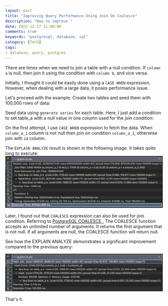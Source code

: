 ```yaml
---
layout: post
title: "Improving Query Performance Using Join On Coalesce"
description: "How to improve "
date: 2023-12-17 11:09:00
comments: true
keywords: "postgresql, database, sql"
category: [Tech]
tags:
- database, query, postgres
---
```


There are times when we need to join a table with a null condition. If `column a` is null, then join it using the condition with `column b`, and vice versa.

Initially, I thought it could be easily done using a `CASE WHEN` expression. However, when dealing with a large data, it poses performance issue.

Let's proceed with the example. 
Create two tables and seed them with 100,000 rows of data:
<script src="https://gist.github.com/ameliarahman/7af1db68d32108f2f49c2b65dffeda7f.js"></script>

Seed data using `generate series` for each table. Here, I just add a condition to set table_a with a null value in one column used for the join condition:
<script src="https://gist.github.com/ameliarahman/21a61ca6a27c5773abb0ce7b828efd1e.js"></script>


On the first attempt, I use `CASE WHEN` expression to fetch the data. When `column_a_1` column is not null then join on condition `column_a_1`, otherwise join with `id` column.
<script src="https://gist.github.com/ameliarahman/79b0ea419f49a543f8325057508e2bf9.js"></script>
The `EXPLAIN ANALYZE` result is shown in the following image. It takes quite long to execute:
![](../assets/img/join_coalesce/explain1.png)

Later, I found out that `COALESCE` expression can also be used for join condition. Referring to <a href="https://www.postgresqltutorial.com/postgresql-tutorial/postgresql-coalesce/" target="_top"> PostgreSQL COALESCE </a>, The COALESCE function accepts an unlimited number of arguments. It returns the first argument that is not null. If all arguments are null, the COALESCE function will return null.

<script src="https://gist.github.com/ameliarahman/fb05c5691c48b01cce65c5f537512425.js"></script>
See how the EXPLAIN ANALYZE demonstrates a significant improvement compared to the previous query:

![](../assets/img/join_coalesce/explain2.png)

That's it.

